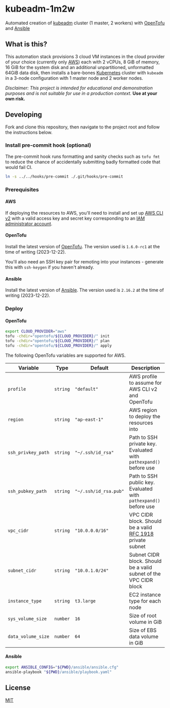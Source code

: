 # kubeadm-1m2w

Automated creation of [kubeadm](https://kubernetes.io/docs/reference/setup-tools/kubeadm/) cluster \(1 master, 2 workers\) with [OpenTofu](https://opentofu.org/) and [Ansible](https://www.ansible.com/)

## What is this?

This automation stack provisions 3 cloud VM instances in the cloud provider of your choice \(currently only [AWS](https://aws.amazon.com/)\) each with 2 vCPUs, 8 GiB of memory, 16 GiB for the system disk and an additional unpartitioned, unformatted 64GiB data disk, then installs a bare-bones [Kubernetes](https://kubernetes.io/) cluster with `kubeadm` in a 3-node configuration with 1 master node and 2 worker nodes.

_Disclaimer: This project is intended for educational and demonstration purposes and is not suitable for use in a production context._ **Use at your own risk.**

## Developing

Fork and clone this repository, then navigate to the project root and follow the instructions below.

### Install pre-commit hook \(optional\)

The pre-commit hook runs formatting and sanity checks such as `tofu fmt` to reduce the chance of accidentally submitting badly formatted code that would fail CI.

```bash
ln -s ../../hooks/pre-commit ./.git/hooks/pre-commit
```

### Prerequisites

#### AWS

If deploying the resources to AWS, you'll need to install and set up [AWS CLI v2](https://docs.aws.amazon.com/cli/latest/userguide/getting-started-install.html) with a valid access key and secret key corresponding to an [IAM administrator account](https://docs.aws.amazon.com/streams/latest/dev/setting-up.html).

#### OpenTofu

Install the latest version of [OpenTofu](https://opentofu.org/docs/intro/install/portable). The version used is `1.6.0-rc1` at the time of writing \(2023-12-22\).

You'll also need an SSH key pair for remoting into your instances - generate this with `ssh-keygen` if you haven't already.

#### Ansible

Install the latest version of [Ansible](https://docs.ansible.com/ansible/latest/installation_guide/intro_installation.html). The version used is `2.16.2` at the time of writing \(2023-12-22\).

### Deploy

#### OpenTofu

```bash
export CLOUD_PROVIDER="aws"
tofu -chdir="opentofu/${CLOUD_PROVIDER}/" init
tofu -chdir="opentofu/${CLOUD_PROVIDER}/" plan
tofu -chdir="opentofu/${CLOUD_PROVIDER}/" apply
```

The following OpenTofu variables are supported for AWS.

| Variable | Type | Default | Description |
| --- | --- | --- | --- |
| `profile` | `string` | `"default"` | AWS profile to assume for AWS CLI v2 and OpenTofu |
| `region` | `string` | `"ap-east-1"` | AWS region to deploy the resources into |
| `ssh_privkey_path` | `string` | `"~/.ssh/id_rsa"` | Path to SSH private key. Evaluated with `pathexpand()` before use |
| `ssh_pubkey_path` | `string` | `"~/.ssh/id_rsa.pub"` | Path to SSH public key. Evaluated with `pathexpand()` before use |
| `vpc_cidr` | `string` | `"10.0.0.0/16"` | VPC CIDR block. Should be a valid [RFC 1918](https://datatracker.ietf.org/doc/html/rfc1918) private subnet |
| `subnet_cidr` | `string` | `"10.0.1.0/24"` | Subnet CIDR block. Should be a valid subnet of the VPC CIDR block |
| `instance_type` | `string` | `t3.large` | EC2 instance type for each node |
| `sys_volume_size` | `number` | `16` | Size of root volume in GiB |
| `data_volume_size` | `number` | `64` | Size of EBS data volume in GiB |

#### Ansible

```bash
export ANSIBLE_CONFIG="${PWD}/ansible/ansible.cfg"
ansible-playbook "${PWD}/ansible/playbook.yaml"
```

## License

[MIT](./LICENSE)
